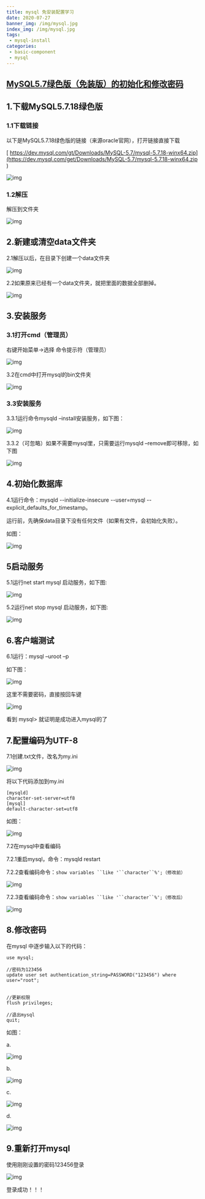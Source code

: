 ```yaml
---
title: mysql 免安装配置学习
date: 2020-07-27
banner_img: /img/mysql.jpg
index_img: /img/mysql.jpg
tags: 
 - mysql-install
categories:
 - basic-component
 - mysql
---
```


## [MySQL5.7绿色版（免装版）的初始化和修改密码](https://www.cnblogs.com/jyiqing/p/6924062.html)



## 1.下载MySQL5.7.18绿色版

### 1.1下载链接

以下是MySQL5.7.18绿色版的链接（来源oracle官网），打开链接直接下载

[ https://dev.mysql.com/gt/Downloads/MySQL-5.7/mysql-5.7.18-winx64.zip](https://dev.mysql.com/get/Downloads/MySQL-5.7/mysql-5.7.18-winx64.zip )

 

![img](https://images2015.cnblogs.com/blog/1082630/201705/1082630-20170531143529352-602278557.png)



### 1.2解压

解压到文件夹

 

![img](https://images2015.cnblogs.com/blog/1082630/201705/1082630-20170531144247352-1580893970.png)

 



## 2.新建或清空data文件夹

2.1解压以后，在目录下创建一个data文件夹

![img](https://images2015.cnblogs.com/blog/1082630/201705/1082630-20170531144826149-841051205.png)

 

2.2如果原来已经有一个data文件夹，就把里面的数据全部删掉。

![img](https://images2015.cnblogs.com/blog/1082630/201705/1082630-20170531145236946-1572810043.png)



##  3.安装服务



### 3.1打开cmd（管理员）

右键开始菜单→选择  命令提示符（管理员）  

![img](https://images2015.cnblogs.com/blog/1082630/201705/1082630-20170531145850039-1319323901.png)

3.2在cmd中打开mysql的bin文件夹

![img](https://images2015.cnblogs.com/blog/1082630/201705/1082630-20170531150209180-1118035298.png)

 

### 3.3安装服务 

3.3.1运行命令mysqld –install安装服务，如下图：

![img](https://images2015.cnblogs.com/blog/1082630/201705/1082630-20170531150533821-1911670674.png)

 

 

3.3.2（可忽略）如果不需要mysql里，只需要运行mysqld –remove即可移除，如下图

![img](https://images2015.cnblogs.com/blog/1082630/201705/1082630-20170531150657743-1551155360.png)

 

## 4.初始化数据库

4.1运行命令：mysqld --initialize-insecure --user=mysql --explicit_defaults_for_timestamp。

运行前，先确保data目录下没有任何文件（如果有文件，会初始化失败）。

如图：

![img](https://images2015.cnblogs.com/blog/1082630/201705/1082630-20170531152920946-912565873.png)

## 5启动服务

5.1运行net start mysql 启动服务，如下图:

![img](https://images2015.cnblogs.com/blog/1082630/201705/1082630-20170531152123868-1945981492.png)

5.2运行net stop mysql 启动服务，如下图:

![img](https://images2015.cnblogs.com/blog/1082630/201705/1082630-20170531152232321-1808686512.png)



## 6.客户端测试

6.1运行：mysql –uroot –p

如下图：

![img](https://images2015.cnblogs.com/blog/1082630/201705/1082630-20170531153348243-2114953114.png)

 

 这里不需要密码，直接按回车键

![img](https://images2015.cnblogs.com/blog/1082630/201705/1082630-20170531153504321-346439667.png)

看到 mysql> 就证明是成功进入mysql的了

## 7.配置编码为UTF-8

 

7.1创建.txt文件，改名为my.ini

![img](https://images2015.cnblogs.com/blog/1082630/201705/1082630-20170531153816274-47071108.png)

将以下代码添加到my.ini

```
[mysqld]
character-set-server=utf8
[mysql]
default-character-set=utf8
```

 

 如图：

![img](https://images2015.cnblogs.com/blog/1082630/201706/1082630-20170602093831883-1704012524.png)

 

7.2在mysql中查看编码

7.2.1重启mysql，命令：mysqld restart

7.2.2查看编码命令：`show variables ``like '``character``%';（修改前）`

![img](https://images2015.cnblogs.com/blog/1082630/201705/1082630-20170531193918618-75843652.png)

 7.2.3查看编码命令：`show variables ``like '``character``%';（修改后）`

 ![img](https://images2015.cnblogs.com/blog/1082630/201706/1082630-20170602094015118-857002467.png)



##  8.修改密码

在mysql 中逐步输入以下的代码：



```
use mysql;

//密码为123456
update user set authentication_string=PASSWORD("123456") where user="root";


//更新权限
flush privileges; 

//退出mysql
quit;
```



 如图：

 a.



![img](https://images2015.cnblogs.com/blog/1082630/201705/1082630-20170531194355243-1786061531.png)

 

 b.

 

![img](https://images2015.cnblogs.com/blog/1082630/201705/1082630-20170531194415164-1674331383.png)

 

c.

![img](https://images2015.cnblogs.com/blog/1082630/201705/1082630-20170531194513868-541684904.png)

 

 

 d.

![img](https://images2015.cnblogs.com/blog/1082630/201705/1082630-20170531194603368-61233480.png)

 



##  9.重新打开mysql

使用刚刚设置的密码123456登录

![img](https://images2015.cnblogs.com/blog/1082630/201705/1082630-20170531194808383-101044283.png)

 

 登录成功！！！